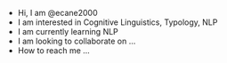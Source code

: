 -  Hi, I am @ecane2000
- I am interested in Cognitive Linguistics, Typology, NLP
- I am currently learning NLP
- I am looking to collaborate on ...
- How to reach me ...

